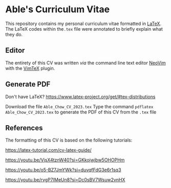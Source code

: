 # Able's Curriculum Vitae
This repository contains my personal curriculum vitae formatted in [LaTeX](https://www.latex-project.org/). The LaTeX codes within the`.tex` file were annotated to briefly explain what they do. 

## Editor
The entirety of this CV was written *via* the command line text editor [NeoVim](https://github.com/neovim/neovim) with the [VimTeX](https://github.com/lervag/vimtex) plugin. 

## Generate PDF
Don't have LaTeX? 
https://www.latex-project.org/get/#tex-distributions

Download the file `Able_Chow_CV_2023.tex`
Type the command ```pdflatex Able_Chow_CV_2023.tex``` to generate the PDF of this CV from the `.tex` file 

## References

The formatting of this CV is based on the following tutorials:

https://latex-tutorial.com/cv-latex-guide/

https://youtu.be/VjsX4tznW40?si=GKkojwjbw5OHOPHm

https://youtu.be/o5-BZ7JmYWk?si=duvqfFdG3e6r1sq3

https://youtu.be/rvgP7IMeUn8?si=Dc0sBV7Wsuw2vnHX

